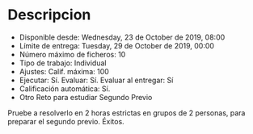 # Descripcion

- Disponible desde: Wednesday, 23 de October de 2019, 08:00
- Límite de entrega: Tuesday, 29 de October de 2019, 00:00
- Número máximo de ficheros: 10
- Tipo de trabajo: Individual
- Ajustes: Calif. máxima: 100
- Ejecutar: Sí. Evaluar: Sí. Evaluar al entregar: Sí
- Calificación automática: Sí.
- Otro Reto para estudiar Segundo Previo

Pruebe a resolverlo en 2 horas estrictas en grupos de 2 personas, para preparar el segundo previo. Éxitos.